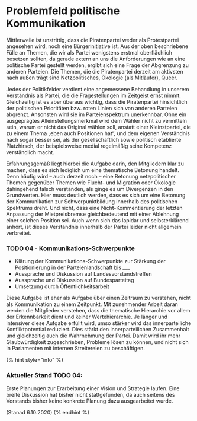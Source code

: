 # Problemfeld politische Kommunikation

Mittlerweile ist unstrittig, dass die Piratenpartei weder als Protestpartei angesehen wird, noch eine Bürgerinitiative ist. Aus der oben beschriebene Fülle an Themen, die wir als Partei wenigstens erstmal oberflächlich besetzen sollten, da gerade extern an uns die Anforderungen wie an eine politische Partei gestellt werden, ergibt sich eine Frage der Abgrenzung zu anderen Parteien. Die Themen, die die Piratenpartei derzeit am aktivsten nach außen trägt sind Netzpolitisches, Ökologie \(als Mitläufer\), Queer.

Jedes der Politikfelder verdient eine angemessene Behandlung in unserem Verständnis als Partei, die die Fragestellungen im Zeitgeist ernst nimmt. Gleichzeitig ist es aber überaus wichtig, dass die Piratenpartei hinsichtlich der politischen Prioritäten bzw. roten Linien sich von anderen Parteien abgrenzt. Ansonsten wird sie im Parteienspektrum unerkennbar. Ohne ein ausgeprägtes Alleinstellungsmerkmal wird dem Wähler nicht zu vermitteln sein, warum er nicht das Original wählen soll, anstatt einer Kleinstpartei, die zu einem Thema „eben auch Positionen hat“, und dem eigenen Verständnis nach sogar besser sei, als der gesellschaftlich sowie politisch etablierte Platzhirsch, der beispielsweise medial regelmäßig seine Kompetenz verständlich macht.

Erfahrungsgemäß liegt hierbei die Aufgabe darin, den Mitgliedern klar zu machen, dass es sich lediglich um eine thematische Betonung handelt. Denn häufig wird – auch derzeit noch – eine Betonung netzpolitischer Themen gegenüber Themen wie Flucht- und Migration oder Ökologie dahingehend falsch verstanden, als ginge es um Divergenzen in den Grundwerten. Hier muss deutlich werden, dass es sich um eine Betonung der Kommunikation zur Schwerpunktbildung innerhalb des politischen Spektrums dreht. Und nicht, dass eine Nicht-Kommentierung der letzten Anpassung der Mietpreisbremse gleichbedeutend mit einer Ablehnung einer solchen Position sei. Auch wenn sich das lapidar und selbsterklärend anhört, ist dieses Verständnis innerhalb der Partei leider nicht allgemein verbreitet.

### TODO 04 - Kommunikations-Schwerpunkte

* Klärung der Kommunikations-Schwerpunkte zur Stärkung der Positionierung in der Parteienlandschaft bis \_\_\_
* Aussprache und Diskussion auf Landesvorstandstreffen
* Aussprache und Diskussion auf Bundesparteitag
* Umsetzung durch Öffentlichkeitsarbeit

Diese Aufgabe ist eher als Aufgabe über einen Zeitraum zu verstehen, nicht als Kommunikation zu einem Zeitpunkt. Mit zunehmender Arbeit daran werden die Mitglieder verstehen, dass die thematische Hierarchie vor allem der Erkennbarkeit dient und keiner Wertehierarchie. Je länger und intensiver diese Aufgabe erfüllt wird, umso stärker wird das innerparteiliche Konfliktpotential reduziert. Dies stärkt den innerparteilichen Zusammenhalt und gleichzeitig auch die Wahrnehmung der Partei. Damit wird ihr mehr Glaubwürdigkeit zugeschrieben, Probleme lösen zu können, und nicht sich in Parlamenten mit internen Streitereien zu beschäftigen.

{% hint style="info" %}
### Aktueller Stand TODO 04:

Erste Planungen zur Erarbeitung einer Vision und Strategie laufen. Eine breite Diskussion hat bisher nicht stattgefunden, da auch seitens des Vorstands bisher keine konkrete Planung dazu ausgearbeitet wurde. 

\(Stanad 6.10.2020\)
{% endhint %}

